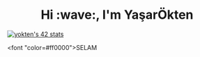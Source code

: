 <h1 align="center">Hi :wave:, I'm YaşarÖkten</h1>
<a href="https://github.com/oakoudad/badge42"><img src="https://badge.mediaplus.ma/binary/yokten?1337Badge=off&UM6P=off" alt="yokten's 42 stats" /></a>

<font "color=#ff0000">SELAM</font>

